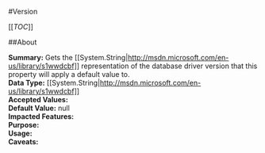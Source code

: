 #Version

[[_TOC_]]

##About

**Summary:** Gets the [[System.String|http://msdn.microsoft.com/en-us/library/s1wwdcbf]] representation of the database driver version that this property will apply a default value to.  
**Data Type:** [[System.String|http://msdn.microsoft.com/en-us/library/s1wwdcbf]]  
**Accepted Values:**   
**Default Value:** null  
**Impacted Features:**   
**Purpose:**   
**Usage:**   
**Caveats:**   

